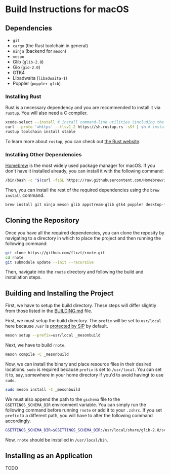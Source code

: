 # Build Instructions for macOS

## Dependencies

- `git`
- `cargo` (the Rust toolchain in general)
- `ninja` (backend for `meson`)
- `meson`
- Glib (`glib-2.0`)
- Gio (`gio-2.0`)
- GTK4
- Libadwaita (`libadwaita-1`)
- Poppler (`poppler-glib`)

### Installing Rust

Rust is a necessary dependency and you are recommended to install it via
`rustup`. You will also need a C compiler.

```sh
xcode-select --install # install command-line utilities (including the clang compiler)
curl --proto '=https' --tlsv1.2 https://sh.rustup.rs -sSf | sh # install rustup
rustup toolchain install stable
```

To learn more about `rustup`, you can check out
[the Rust website](https://www.rust-lang.org/tools/install).

### Installing Other Dependencies

[Homebrew](https://brew.sh) is the most widely used package manager for macOS.
If you don't have it installed already, you can install it with the following
command:

```sh
/bin/bash -c "$(curl -fsSL https://raw.githubusercontent.com/Homebrew/install/HEAD/install.sh)"
```

Then, you can install the rest of the required dependencies using the
`brew install` command.

```sh
brew install git ninja meson glib appstream-glib gtk4 poppler desktop-file-utils
```

## Cloning the Repository

Once you have all the required dependencies, you can clone the reposity by
navigating to a directory in which to place the project and then running the
following command:

```sh
git clone https://github.com/flxzt/rnote.git
cd rnote
git submodule update --init --recursive
```

Then, navigate into the `rnote` directory and following the build and
installation steps.

## Building and Installing the Project

First, we have to setup the build directory. These steps will differ slightly
from those listed in the
[BUILDING.md](https://github.com/flxzt/rnote/blob/main/BUILDING.md#build-with-meson)
file.

First, we must setup the build directory. The `prefix` will be set to
`usr/local` here because `/usr` is
[protected by SIP](https://support.apple.com/en-us/HT204899) by default.

```sh
meson setup --prefix=usr/local _mesonbuild
```

Next, we have to build `rnote`.

```sh
meson compile -C _mesonbuild
```

Now, we can install the binary and place resource files in their desired
locations. `sudo` is required because `prefix` is set to `/usr/local`. You can
set it to, say, somewhere in your home directory if you'd to avoid havingt to
use `sudo`.

```sh
sudo meson install -C _mesonbuild
```

We must also append the path to the `gschema` file to the `GSETTINGS_SCHEMA_DIR`
environment variable. You can simply run the following command before running
`rnote` or add it to your `.zshrc`. If you set `prefix` to a different path, you
will have to alter the following command accordingly.

```sh
GSETTINGS_SCHEMA_DIR=$GSETTINGS_SCHEMA_DIR:/usr/local/share/glib-2.0/schemas
```

Now, `rnote` should be installed in `/usr/local/bin`.

## Installing as an Application

TODO
